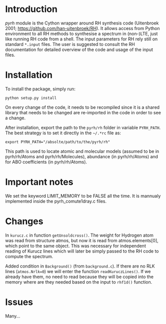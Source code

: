 # Introduction

*pyrh* module is the Cython wrapper around RH synthesis code (Uitenbroek 2001; https://github.com/han-uitenbroek/RH). It allows access from Python environment to all RH methods to synthesise a spectrum in (non-)LTE, just like running RH code from a shell. The input parameters for RH rely still on standard `*.input` files. The user is suggested to consult the RH documentation for detailed overview of the code and usage of the input files.

# Installation

To install the package, simply run:

	python setup.py install

On every change of the code, it needs to be recompiled since it is a shared
library that needs to be changed are re-imported in the code in order to see
a change.

After installation, export the path to the `pyrh/rh` folder in variable
`PYRH_PATH`. The best strategy is to set it directly in the `~/.*rc` file as:

	export PYRH_PATH="/absolte/path/to/the/pyrh/rh"

This path is used to locate atomic and molecular models (assumed to be in
pyrh/rh/Atoms and pyrh/rh/Molecules), abundance (in pyrh/rh/Atoms) and for
ABO coefficients (in pyrh/rh/Atoms).

# Important notes

We set the keyword LIMIT_MEMORY to be FALSE all the time. It is mannualy
implemented inside the pyrh_comute1dray.c files.

# Changes

In `kurucz.c` in function `getUnsoldcross()`. The weight for Hydrogen atom 
was read from structure atmos, but now it is read from atmos.elements[0], which
point to the same object. This was necessary for independent reading of
Kurucz lines which will later be simply passed to the RH code to compute the
spectrum.

Added condition in `Background()` (from `background.c`). If there are no
RLK lines (`atmos.Nrlk=0`) we will enter the function `readKuruczLines()`. If we
already have them, no need to read because they will be copied into the memory 
where are they needed based on the input to `rhf1d()` function.

# Issues

Many...